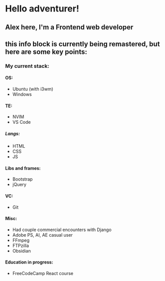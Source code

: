 # Hello adventurer!

## Alex here, I'm a Frontend web developer

## this info block is currently being remastered, but here are some key points:

### My current stack:

#### OS: 
- Ubuntu (with i3wm)
- Windows
#### TE:
- NVIM
- VS Code
##### Langs:
- HTML
- CSS
- JS  
#### Libs and frames:
- Bootstrap
- jQuery
#### VC:
- Git
#### Misc:
- Had couple commercial encounters with Django
- Adobe PS, AI, AE casual user
- FFmpeg
- FTPzilla
- Obsidian
#### Education in progress:
- FreeCodeCamp React course
